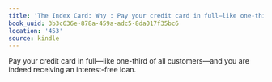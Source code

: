 ```yaml
---
title: 'The Index Card: Why : Pay your credit card in full—like one-third of all customers…'
book_uuid: 3b3c636e-878a-459a-adc5-8da017f35bc6
location: '453'
source: kindle
---
```


Pay your credit card in full—like one-third of all customers—and you are indeed receiving an interest-free loan.